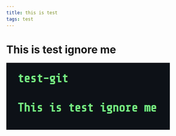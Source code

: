 ```yaml
---
title: this is test
tags: test
---
```


# This is test ignore me

![test](assets/test-image/test.png)
